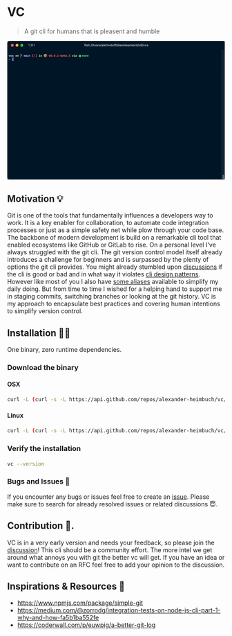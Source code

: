 # VC
> A git cli for humans that is pleasent and humble

![Demo](./assets/demo.gif)

## Motivation 💡

Git is one of the tools that fundamentally influences a developers way to work. It is a key enabler for collaboration, to automate code integration processes or just as a simple safety net while plow through your code base. The backbone of modern development is build on a remarkable cli tool that enabled ecosystems like GitHub or GitLab to rise. 
On a personal level I've always struggled with the git cli. The git version control model itself already introduces a challenge for beginners and is surpassed by the plenty of options the git cli provides. You might already stumbled upon [discussions](https://news.ycombinator.com/item?id=12621955) if the cli is good or bad and in what way it violates [cli design patterns](https://clig.dev/). However like most of you I also have [some aliases](https://stevelosh.com/blog/2013/04/git-koans/) available to simplify my daily doing. But from time to time I wished for a helping hand to support me in staging commits, switching branches or looking at the git history. VC is my approach to encapsulate best practices and covering human intentions to simplify version control.

## Installation 👩‍🔧

One binary, zero runtime dependencies.

### Download the binary
#### OSX

```sh
curl -L (curl -s -L https://api.github.com/repos/alexander-heimbuch/vc/releases/latest | grep -o -E "https://(.*)vc(.*)vc-macos") --output /usr/local/bin/vc
```

#### Linux

```sh
curl -L (curl -s -L https://api.github.com/repos/alexander-heimbuch/vc/releases/latest | grep -o -E "https://(.*)vc(.*)vc-linux") --output /usr/local/bin/vc
```

### Verify the installation

```sh
vc --version
```

### Bugs and Issues 🐛

If you encounter any bugs or issues feel free to create an [issue](https://github.com/alexander-heimbuch/vc/issues). Please make sure to search for already resolved issues or related discussions 😇.

## Contribution 📢.
VC is in a very early version and needs your feedback, so please join the [discussion](https://github.com/alexander-heimbuch/vc/discussions)! This cli should be a community effort. The more intel we get around what annoys you with git the better vc will get. If you have an idea or want to contribute on an RFC feel free to add your opinion to the discussion.

## Inspirations & Resources 🔖
- https://www.npmjs.com/package/simple-git
- https://medium.com/@zorrodg/integration-tests-on-node-js-cli-part-1-why-and-how-fa5b1ba552fe
- https://coderwall.com/p/euwpig/a-better-git-log
